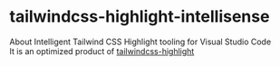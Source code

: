 # tailwindcss-highlight-intellisense

About Intelligent Tailwind CSS Highlight tooling for Visual Studio Code  
It is an optimized product of [tailwindcss-highlight](https://github.com/ellreka/tailwindcss-highlight)

